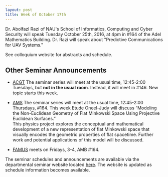 ```yaml
---
layout: post
title: Week of October 17th
---
```


Dr. Abolfazl Razi of NAU's School of Informatics, Computing and Cyber Security will speak Tuesday October 25th, 2016, at 4pm in #164 of the Adel Mathematics Building.
Dr. Razi will speak about "Predictive Communications for UAV Systems."

See colloquium website for abstracts and schedule.

## Other Seminar Announcements ##

- [ACGT](acgtFall2016) The seminar series will meet at the usual time, 12:45-2:00 Tuesdays, 
   but <strong>not in the usual room</strong>.  Instead, it will meet in #146.
   New topic starts this week.
    
- [AMS](amsFall2016) The seminar series will meet at the usual time, 12:45-2:00 Thursdays, 
   #164. This week Etude Oneel-Judy will discuss “Modeling the Non-Euclidean Geometry of Flat Minkowski Space Using Projective Euclidean Surfaces.”   
	This physics project explores the conceptual and mathematical development of a new representation of flat Minkowski space that visually encodes the 
	geometric properties of flat spacetime.  Further work and potential applications of this model will be discussed.


- [FAMUS](famusFall2016) meets on Fridays, 3-4, AMB #164. 

The seminar schedules and announcements are available via the departmental seminar 
website located [here](http://naumathstat.github.io/seminars).
The website is updated as  schedule information becomes available.
